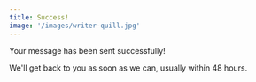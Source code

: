 ```yaml
---
title: Success!
image: '/images/writer-quill.jpg'
---
```

Your message has been sent successfully!

We'll get back to you as soon as we can, usually within 48 hours.